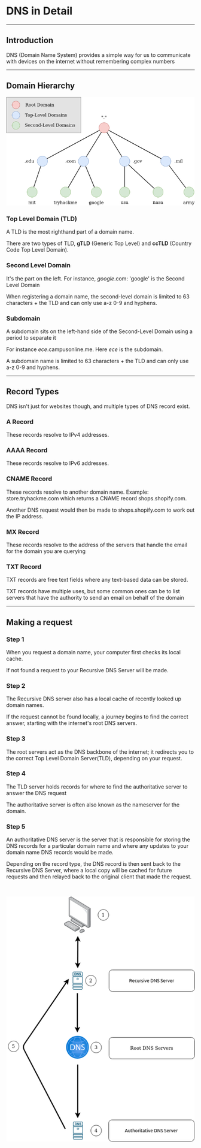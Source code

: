 # **DNS in Detail**

---

## **Introduction**

DNS (Domain Name System) provides a simple way for us to communicate with devices on the internet without remembering complex numbers

---

## **Domain Hierarchy**

![](images/domain_levels.png)

### **Top Level Domain (TLD)**

A TLD is the most righthand part of a domain name.

There are two types of TLD, **gTLD** (Generic Top Level) and **ccTLD** (Country Code Top Level Domain).

### **Second Level Domain**

It's the part on the left. For instance, *google*.com: 'google' is the Second Level Domain

When registering a domain name, the second-level domain is limited to 63 characters + the TLD and can only use a-z 0-9 and hyphens.

### **Subdomain**

A subdomain sits on the left-hand side of the Second-Level Domain using a period to separate it

For instance *ece*.campusonline.me. Here *ece* is the subdomain.

A subdomain name is limited to 63 characters + the TLD and can only use a-z 0-9 and hyphens.

---

## **Record Types**

DNS isn't just for websites though, and multiple types of DNS record exist.

### **A Record**

These records resolve to IPv4 addresses.

### **AAAA Record**

These records resolve to IPv6 addresses.

### **CNAME Record**

These records resolve to another domain name. Example: store.tryhackme.com which returns a CNAME record shops.shopify.com.

Another DNS request would then be made to shops.shopify.com to work out the IP address.

### **MX Record**

These records resolve to the address of the servers that handle the email for the domain you are querying

### **TXT Record**

TXT records are free text fields where any text-based data can be stored.

TXT records have multiple uses, but some common ones can be to list servers that have the authority to send an email on behalf of the domain

---

## **Making a request**

### **Step 1**

When you request a domain name, your computer first checks its local cache.

If not found a request to your Recursive DNS Server will be made.

### **Step 2**

The Recursive DNS server also has a local cache of recently looked up domain names.

If the request cannot be found locally, a journey begins to find the correct answer, starting with the internet's root DNS servers.

### **Step 3**

The root servers act as the DNS backbone of the internet; it redirects you to the correct Top Level Domain Server(TLD), depending on your request.

### **Step 4**

The TLD server holds records for where to find the authoritative server to answer the DNS request

The authoritative server is often also known as the nameserver for the domain.

### **Step 5**

An authoritative DNS server is the server that is responsible for storing the DNS records for a particular domain name and where any updates to your domain name DNS records would be made.

Depending on the record type, the DNS record is then sent back to the Recursive DNS Server, where a local copy will be cached for future requests and then relayed back to the original client that made the request.

</br>

![](images/dns.png)
